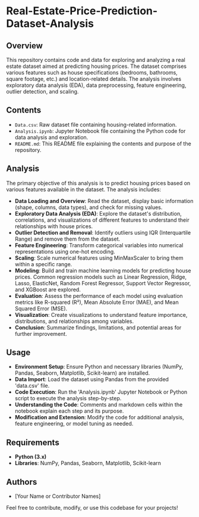 # Real-Estate-Price-Prediction-Dataset-Analysis


## Overview
This repository contains code and data for exploring and analyzing a real estate dataset aimed at predicting housing prices. The dataset comprises various features such as house specifications (bedrooms, bathrooms, square footage, etc.) and location-related details. The analysis involves exploratory data analysis (EDA), data preprocessing, feature engineering, outlier detection, and scaling.

## Contents
- `Data.csv`: Raw dataset file containing housing-related information.
- `Analysis.ipynb`: Jupyter Notebook file containing the Python code for data analysis and exploration.
- `README.md`: This README file explaining the contents and purpose of the repository.

## Analysis
The primary objective of this analysis is to predict housing prices based on various features available in the dataset. The analysis includes:

- **Data Loading and Overview**: Read the dataset, display basic information (shape, columns, data types), and check for missing values.
- **Exploratory Data Analysis (EDA)**: Explore the dataset's distribution, correlations, and visualizations of different features to understand their relationships with house prices.
- **Outlier Detection and Removal**: Identify outliers using IQR (Interquartile Range) and remove them from the dataset.
- **Feature Engineering**: Transform categorical variables into numerical representations using one-hot encoding.
- **Scaling**: Scale numerical features using MinMaxScaler to bring them within a specific range.
- **Modeling**: Build and train machine learning models for predicting house prices. Common regression models such as Linear Regression, Ridge, Lasso, ElasticNet, Random Forest Regressor, Support Vector Regressor, and XGBoost are explored.
- **Evaluation**: Assess the performance of each model using evaluation metrics like R-squared (R²), Mean Absolute Error (MAE), and Mean Squared Error (MSE).
- **Visualization**: Create visualizations to understand feature importance, distributions, and relationships among variables.
- **Conclusion**: Summarize findings, limitations, and potential areas for further improvement.

## Usage
- **Environment Setup**: Ensure Python and necessary libraries (NumPy, Pandas, Seaborn, Matplotlib, Scikit-learn) are installed.
- **Data Import**: Load the dataset using Pandas from the provided 'data.csv' file.
- **Code Execution**: Run the 'Analysis.ipynb' Jupyter Notebook or Python script to execute the analysis step-by-step.
- **Understanding the Code**: Comments and markdown cells within the notebook explain each step and its purpose.
- **Modification and Extension**: Modify the code for additional analysis, feature engineering, or model tuning as needed.

## Requirements
- **Python (3.x)**
- **Libraries**: NumPy, Pandas, Seaborn, Matplotlib, Scikit-learn

## Authors
- [Your Name or Contributor Names]

Feel free to contribute, modify, or use this codebase for your projects!

